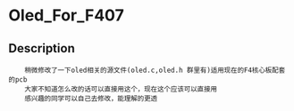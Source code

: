 # Oled_For_F407
    
   ## Description
   
        稍微修改了一下oled相关的源文件(oled.c,oled.h 群里有)适用现在的F4核心板配套的pcb
        大家不知道怎么改的话可以直接用这个，现在这个应该可以直接用
        感兴趣的同学可以自己去修改，能理解的更透
